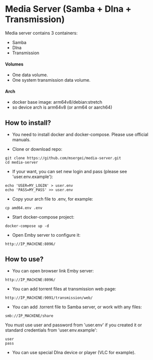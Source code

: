# Media Server (Samba + Dlna + Transmission)
Media server contains 3 containers:

- Samba
- Dlna
- Transmission

#### Volumes
- One data volume. 
- One system transmission data volume.

#### Arch
- docker base image: arm64v8/debian:stretch
- so device arch is arm64v8 (or arm64 or aarch64)

## How to install?
- You need to install docker and docker-compose. Please use official manuals.

- Clone or download repo:
```
git clone https://github.com/msergei/media-server.git
cd media-server
```
- If your want, you can set new login and pass (please see 'user.env.example'):
```
echo 'USER=MY_LOGIN' > user.env
echo 'PASS=MY_PASS' >> user.env
```
- Copy your arch file to .env, for example:
```
cp amd64.env .env
```

- Start docker-compose project:
```
docker-compose up -d
```

- Open Emby server to configure it:
```
http://IP_MACHINE:8096/
```

## How to use?

- You can open browser link Emby server:
```
http://IP_MACHINE:8096/
```
- You can add torrent files at transmission web page:
```
http://IP_MACHINE:9091/transmission/web/
```
- You can add .torrent file to Samba server, or work with any files:
```
smb://IP_MACHINE/share
```
You must use user and password from 'user.env' if you created it or standard credentials from 'user.env.example':
```
user
pass
```
- You can use special Dlna device or player (VLC for example).
